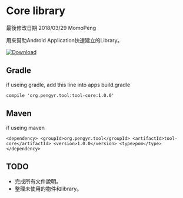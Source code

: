 # Core library

最後修改日期 2018/03/29 MomoPeng

用來幫助Android Application快速建立的Library。

 [ ![Download](https://api.bintray.com/packages/peng571/android_quick_build_tools/tool-core/images/download.svg?version=1.0.0) ](https://bintray.com/peng571/android_quick_build_tools/tool-core/1.0.0/link)


## Gradle

if useing gradle, add this line into apps build.gradle

    compile 'org.pengyr.tool:tool-core:1.0.0'

## Maven

if useing maven

    <dependency> <groupId>org.pengyr.tool</groupId> <artifactId>tool-core</artifactId> <version>1.0.0</version> <type>pom</type> </dependency>

## TODO

- 完成所有文件說明。
- 整理未使用的物件和library。

 